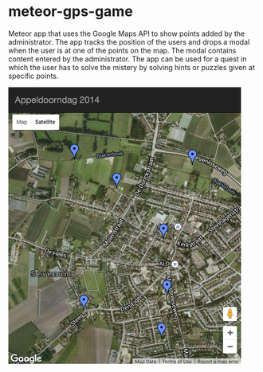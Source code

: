 meteor-gps-game
===============
Meteor app that uses the Google Maps API to show points added by the administrator. The app tracks the position of the users and drops a modal when the user is at one of the points on the map. The modal contains content entered by the administrator. The app can be used for a quest in which the user has to solve the mistery by solving hints or puzzles given at specific points.

![Illustration](illustration.png)
